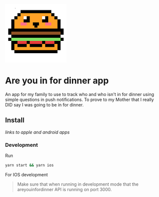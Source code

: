 ![burger](https://github.com/bashleigh/areyouinfordinner-app/blob/master/PixelArt.png?raw=true)

Are you in for dinner app
===

An app for my family to use to track who and who isn't in for dinner using simple questions in push notifications. To prove to my Mother that I really DID say I was going to be in for dinner.

## Install

_links to apple and android apps_

### Development 

Run 

```bash
yarn start && yarn ios
```
For IOS development

> Make sure that when running in development mode that the areyouinfordinner API is running on port 3000.
